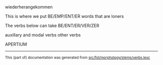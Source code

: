 

wiederherangekommen

This is where we put BE/EMP/ENT/ER words that are loners

The verbs below can take BE/ENT/ER/VER/ZER

auxillary and modal verbs
other verbs

APERTIUM

* * *

<small>This (part of) documentation was generated from [src/fst/morphology/stems/verbs.lexc](https://github.com/giellalt/lang-deu/blob/main/src/fst/morphology/stems/verbs.lexc)</small>
